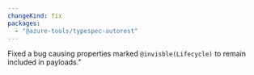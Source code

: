 ```yaml
---
changeKind: fix
packages:
  - "@azure-tools/typespec-autorest"
---
```


Fixed a bug causing properties marked `@invisble(Lifecycle)` to remain included in payloads."